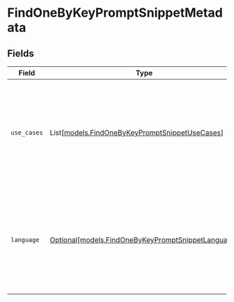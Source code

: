# FindOneByKeyPromptSnippetMetadata


## Fields

| Field                                                                                                                     | Type                                                                                                                      | Required                                                                                                                  | Description                                                                                                               |
| ------------------------------------------------------------------------------------------------------------------------- | ------------------------------------------------------------------------------------------------------------------------- | ------------------------------------------------------------------------------------------------------------------------- | ------------------------------------------------------------------------------------------------------------------------- |
| `use_cases`                                                                                                               | List[[models.FindOneByKeyPromptSnippetUseCases](../models/findonebykeypromptsnippetusecases.md)]                          | :heavy_minus_sign:                                                                                                        | A list of use cases that the prompt is meant to be used for. Use this field to categorize the prompt for your own purpose |
| `language`                                                                                                                | [Optional[models.FindOneByKeyPromptSnippetLanguage]](../models/findonebykeypromptsnippetlanguage.md)                      | :heavy_minus_sign:                                                                                                        | The language that the prompt is written in. Use this field to categorize the prompt for your own purpose                  |
